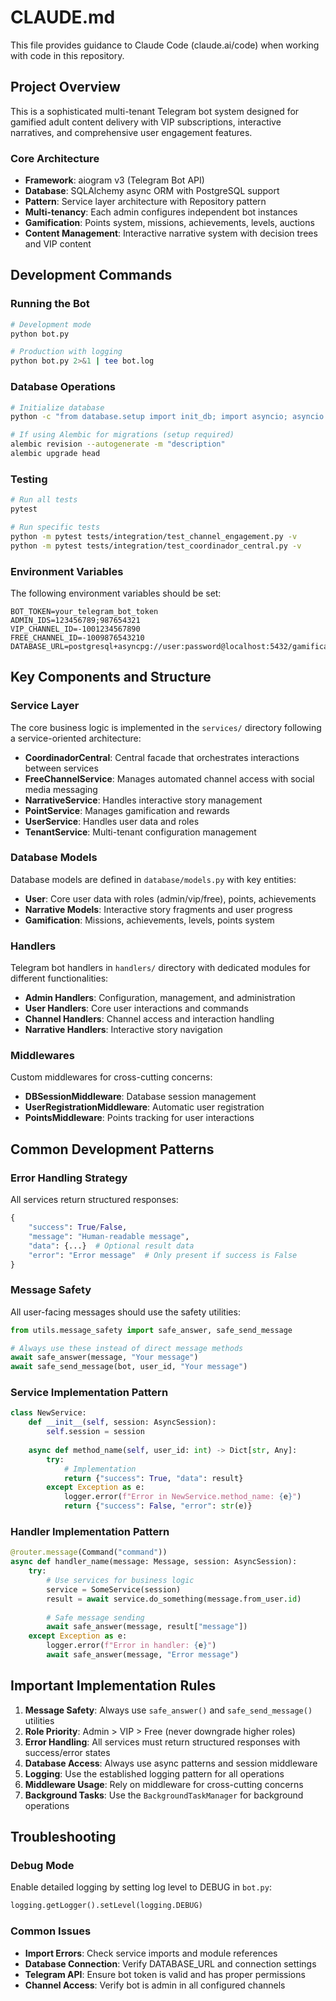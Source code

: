 # CLAUDE.md

This file provides guidance to Claude Code (claude.ai/code) when working with code in this repository.

## Project Overview

This is a sophisticated multi-tenant Telegram bot system designed for gamified adult content delivery with VIP subscriptions, interactive narratives, and comprehensive user engagement features.

### Core Architecture

- **Framework**: aiogram v3 (Telegram Bot API)
- **Database**: SQLAlchemy async ORM with PostgreSQL support
- **Pattern**: Service layer architecture with Repository pattern
- **Multi-tenancy**: Each admin configures independent bot instances
- **Gamification**: Points system, missions, achievements, levels, auctions
- **Content Management**: Interactive narrative system with decision trees and VIP content

## Development Commands

### Running the Bot

```bash
# Development mode
python bot.py

# Production with logging
python bot.py 2>&1 | tee bot.log
```

### Database Operations

```bash
# Initialize database
python -c "from database.setup import init_db; import asyncio; asyncio.run(init_db())"

# If using Alembic for migrations (setup required)
alembic revision --autogenerate -m "description"
alembic upgrade head
```

### Testing

```bash
# Run all tests
pytest

# Run specific tests
python -m pytest tests/integration/test_channel_engagement.py -v
python -m pytest tests/integration/test_coordinador_central.py -v
```

### Environment Variables

The following environment variables should be set:

```
BOT_TOKEN=your_telegram_bot_token
ADMIN_IDS=123456789;987654321
VIP_CHANNEL_ID=-1001234567890
FREE_CHANNEL_ID=-1009876543210
DATABASE_URL=postgresql+asyncpg://user:password@localhost:5432/gamification
```

## Key Components and Structure

### Service Layer

The core business logic is implemented in the `services/` directory following a service-oriented architecture:

- **CoordinadorCentral**: Central facade that orchestrates interactions between services
- **FreeChannelService**: Manages automated channel access with social media messaging
- **NarrativeService**: Handles interactive story management
- **PointService**: Manages gamification and rewards
- **UserService**: Handles user data and roles
- **TenantService**: Multi-tenant configuration management

### Database Models

Database models are defined in `database/models.py` with key entities:

- **User**: Core user data with roles (admin/vip/free), points, achievements
- **Narrative Models**: Interactive story fragments and user progress
- **Gamification**: Missions, achievements, levels, points system

### Handlers

Telegram bot handlers in `handlers/` directory with dedicated modules for different functionalities:

- **Admin Handlers**: Configuration, management, and administration
- **User Handlers**: Core user interactions and commands
- **Channel Handlers**: Channel access and interaction handling
- **Narrative Handlers**: Interactive story navigation

### Middlewares

Custom middlewares for cross-cutting concerns:

- **DBSessionMiddleware**: Database session management
- **UserRegistrationMiddleware**: Automatic user registration
- **PointsMiddleware**: Points tracking for user interactions

## Common Development Patterns

### Error Handling Strategy

All services return structured responses:

```python
{
    "success": True/False,
    "message": "Human-readable message",
    "data": {...}  # Optional result data
    "error": "Error message"  # Only present if success is False
}
```

### Message Safety

All user-facing messages should use the safety utilities:

```python
from utils.message_safety import safe_answer, safe_send_message

# Always use these instead of direct message methods
await safe_answer(message, "Your message")
await safe_send_message(bot, user_id, "Your message")
```

### Service Implementation Pattern

```python
class NewService:
    def __init__(self, session: AsyncSession):
        self.session = session
    
    async def method_name(self, user_id: int) -> Dict[str, Any]:
        try:
            # Implementation
            return {"success": True, "data": result}
        except Exception as e:
            logger.error(f"Error in NewService.method_name: {e}")
            return {"success": False, "error": str(e)}
```

### Handler Implementation Pattern

```python
@router.message(Command("command"))
async def handler_name(message: Message, session: AsyncSession):
    try:
        # Use services for business logic
        service = SomeService(session)
        result = await service.do_something(message.from_user.id)
        
        # Safe message sending
        await safe_answer(message, result["message"])
    except Exception as e:
        logger.error(f"Error in handler: {e}")
        await safe_answer(message, "Error message")
```

## Important Implementation Rules

1. **Message Safety**: Always use `safe_answer()` and `safe_send_message()` utilities
2. **Role Priority**: Admin > VIP > Free (never downgrade higher roles)
3. **Error Handling**: All services must return structured responses with success/error states
4. **Database Access**: Always use async patterns and session middleware
5. **Logging**: Use the established logging pattern for all operations
6. **Middleware Usage**: Rely on middleware for cross-cutting concerns
7. **Background Tasks**: Use the `BackgroundTaskManager` for background operations

## Troubleshooting

### Debug Mode

Enable detailed logging by setting log level to DEBUG in `bot.py`:

```python
logging.getLogger().setLevel(logging.DEBUG)
```

### Common Issues

- **Import Errors**: Check service imports and module references
- **Database Connection**: Verify DATABASE_URL and connection settings
- **Telegram API**: Ensure bot token is valid and has proper permissions
- **Channel Access**: Verify bot is admin in all configured channels